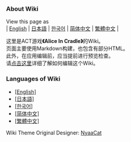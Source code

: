 ### About Wiki

View this page as<br>
| [English](README) | [日本語](README_ja) | [한국어](README_ko) | [简体中文](README_zh-hans) | [繁體中文](README_zh-hant) |

这里是ACT游戏<b>《Alice In Cradle》</b>的Wiki。<br>
页面主要使用Markdown构建，也包含有部分HTML。<br>
此外，在应用编辑前，应当提前进行预览检查。<br>
请[点击这里](contribution/contribute.md)详细了解如何编辑这个Wiki。

### Languages of Wiki

- [[English]](wiki/en/)
- [[日本語]](wiki/ja/)
- [[한국어]](wiki/ko/)
- [[简体中文]](wiki/zh-hans/)
- [[繁體中文]](wiki/zh-hant/)

Wiki Theme Original Designer: [NyaaCat](https://github.com/nyaacat)
